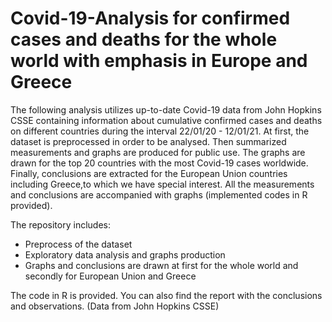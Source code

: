 # Covid-19-Analysis for confirmed cases and deaths for the whole world with emphasis in Europe and Greece

The following analysis utilizes up-to-date Covid-19 data from John Hopkins CSSE containing information about cumulative confirmed cases and deaths on different countries during the interval 22/01/20 - 12/01/21. At first, the dataset is preprocessed in order to be analysed. Then summarized measurements and graphs are produced for public use. The graphs are drawn for the top 20 countries with the most Covid-19 cases worldwide. Finally, conclusions are extracted for the European Union countries including Greece,to which we have special interest. All the measurements and conclusions are accompanied with graphs (implemented codes in R provided).

The repository includes:
- Preprocess of the dataset
- Exploratory data analysis and graphs production
- Graphs and conclusions are drawn at first for the whole world and secondly for European Union and Greece

The code in R is provided.
You can also find the report with the conclusions and observations.
(Data from John Hopkins CSSE)
